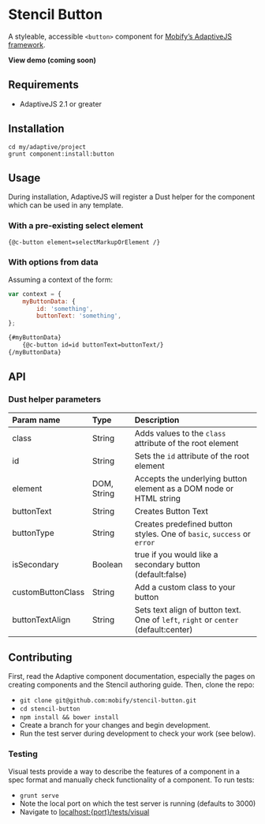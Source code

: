 # Stencil Button

A styleable, accessible `<button>` component for [Mobify’s AdaptiveJS framework](http://adaptivejs.mobify.com/).

**View demo (coming soon)**

## Requirements

- AdaptiveJS 2.1 or greater

## Installation

```shell
cd my/adaptive/project
grunt component:install:button
```

## Usage

During installation, AdaptiveJS will register a Dust helper for the component which can be used in any template.

### With a pre-existing select element

```html
{@c-button element=selectMarkupOrElement /}
```


### With options from data

Assuming a context of the form:

```javascript
var context = {
    myButtonData: {
        id: 'something',
        buttonText: 'something',
};
```

```html
{#myButtonData}
    {@c-button id=id buttonText=buttonText/}
{/myButtonData}
```



## API

### Dust helper parameters

Param name | Type          | Description
:--------- | :------------ | :----------
class      | String        | Adds values to the `class` attribute of the root element
id         | String        | Sets the `id` attribute of the root element
element    | DOM, String   | Accepts the underlying button element as a DOM node or HTML string
buttonText | String        | Creates Button Text
buttonType | String        | Creates predefined button styles. One of `basic`, `success` or `error`
isSecondary| Boolean        | true if you would like a secondary button (default:false)
customButtonClass| String        | Add a custom class to your button
buttonTextAlign| String        | Sets text align of button text. One of `left`, `right` or `center` (default:center)

## Contributing

First, read the Adaptive component documentation, especially the pages on creating components and the Stencil authoring guide. Then, clone the repo:

- `git clone git@github.com:mobify/stencil-button.git`
- `cd stencil-button`
- `npm install && bower install`
- Create a branch for your changes and begin development.
- Run the test server during development to check your work (see below).

### Testing

Visual tests provide a way to describe the features of a component in a spec format and manually check functionality of a component. To run tests:

- `grunt serve`
- Note the local port on which the test server is running (defaults to 3000)
- Navigate to [localhost:{port}/tests/visual](http://localhost:3000/tests/visual)